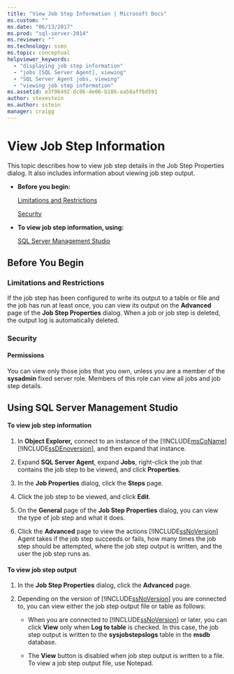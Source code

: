 ```yaml
---
title: "View Job Step Information | Microsoft Docs"
ms.custom: ""
ms.date: "06/13/2017"
ms.prod: "sql-server-2014"
ms.reviewer: ""
ms.technology: ssms
ms.topic: conceptual
helpviewer_keywords: 
  - "displaying job step information"
  - "jobs [SQL Server Agent], viewing"
  - "SQL Server Agent jobs, viewing"
  - "viewing job step information"
ms.assetid: e3f06492-dc86-4e06-b186-ea58aff6d591
author: stevestein
ms.author: sstein
manager: craigg
---
```

# View Job Step Information
  This topic describes how to view job step details in the Job Step Properties dialog. It also includes information about viewing job step output.  
  
-   **Before you begin:**  
  
     [Limitations and Restrictions](#Restrictions)  
  
     [Security](#Security)  
  
-   **To view job step information, using:**  
  
     [SQL Server Management Studio](#SSMS)  
  
##  <a name="BeforeYouBegin"></a> Before You Begin  
  
###  <a name="Restrictions"></a> Limitations and Restrictions  
 If the job step has been configured to write its output to a table or file and the job has run at least once, you can view its output on the **Advanced** page of the **Job Step Properties** dialog. When a job or job step is deleted, the output log is automatically deleted.  
  
###  <a name="Security"></a> Security  
  
####  <a name="Permissions"></a> Permissions  
 You can view only those jobs that you own, unless you are a member of the **sysadmin** fixed server role. Members of this role can view all jobs and job step details.  
  
##  <a name="SSMS"></a> Using SQL Server Management Studio  
  
#### To view job step information  
  
1.  In **Object Explorer,** connect to an instance of the [!INCLUDE[msCoName](../../includes/msconame-md.md)] [!INCLUDE[ssDEnoversion](../../includes/ssdenoversion-md.md)], and then expand that instance.  
  
2.  Expand **SQL Server Agent**, expand **Jobs**, right-click the job that contains the job step to be viewed, and click **Properties**.  
  
3.  In the **Job Properties** dialog, click the **Steps** page.  
  
4.  Click the job step to be viewed, and click **Edit**.  
  
5.  On the **General** page of the **Job Step Properties** dialog, you can view the type of job step and what it does.  
  
6.  Click the **Advanced** page to view the actions [!INCLUDE[ssNoVersion](../../includes/ssnoversion-md.md)] Agent takes if the job step succeeds or fails, how many times the job step should be attempted, where the job step output is written, and the user the job step runs as.  
  
#### To view job step output  
  
1.  In the **Job Step Properties** dialog, click the **Advanced** page.  
  
2.  Depending on the version of [!INCLUDE[ssNoVersion](../../includes/ssnoversion-md.md)] you are connected to, you can view either the job step output file or table as follows:  
  
    -   When you are connected to [!INCLUDE[ssNoVersion](../../includes/ssnoversion-md.md)] or later, you can click **View** only when **Log to table** is checked. In this case, the job step output is written to the **sysjobstepslogs** table in the **msdb** database.  
  
    -   The **View** button is disabled when job step output is written to a file. To view a job step output file, use Notepad.  
  
  
